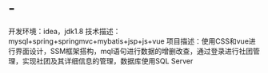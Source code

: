 # -
开发环境：idea，jdk1.8 技术描述：mysql+spring+springmvc+mybatis+jsp+js+vue 项目描述：使用CSS和vue进行界面设计，SSM框架搭构，mql语句进行数据的增删改查，通过登录进行社团管理，实现社团及其详细信息的管理，数据库使用SQL Server
